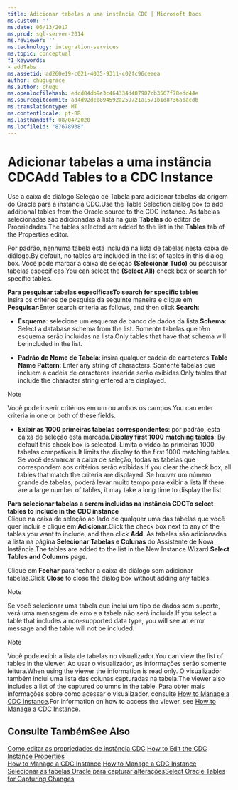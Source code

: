 ```yaml
---
title: Adicionar tabelas a uma instância CDC | Microsoft Docs
ms.custom: ''
ms.date: 06/13/2017
ms.prod: sql-server-2014
ms.reviewer: ''
ms.technology: integration-services
ms.topic: conceptual
f1_keywords:
- addTabs
ms.assetid: ad260e19-c021-4035-9311-c02fc96ceaea
author: chugugrace
ms.author: chugu
ms.openlocfilehash: edcd84db9e3c464334d407987cb3567f78edd44e
ms.sourcegitcommit: ad4d92dce894592a259721a1571b1d8736abacdb
ms.translationtype: MT
ms.contentlocale: pt-BR
ms.lasthandoff: 08/04/2020
ms.locfileid: "87678938"
---
```

# <a name="add-tables-to-a-cdc-instance"></a><span data-ttu-id="7c681-102">Adicionar tabelas a uma instância CDC</span><span class="sxs-lookup"><span data-stu-id="7c681-102">Add Tables to a CDC Instance</span></span>
  <span data-ttu-id="7c681-103">Use a caixa de diálogo Seleção de Tabela para adicionar tabelas da origem do Oracle para a instância CDC.</span><span class="sxs-lookup"><span data-stu-id="7c681-103">Use the Table Selection dialog box to add additional tables from the Oracle source to the CDC instance.</span></span> <span data-ttu-id="7c681-104">As tabelas selecionadas são adicionadas à lista na guia **Tabelas** do editor de Propriedades.</span><span class="sxs-lookup"><span data-stu-id="7c681-104">The tables selected are added to the list in the **Tables** tab of the Properties editor.</span></span>  
  
 <span data-ttu-id="7c681-105">Por padrão, nenhuma tabela está incluída na lista de tabelas nesta caixa de diálogo.</span><span class="sxs-lookup"><span data-stu-id="7c681-105">By default, no tables are included in the list of tables in this dialog box.</span></span> <span data-ttu-id="7c681-106">Você pode marcar a caixa de seleção **(Selecionar Tudo)** ou pesquisar tabelas específicas.</span><span class="sxs-lookup"><span data-stu-id="7c681-106">You can select the **(Select All)** check box or search for specific tables.</span></span>  
  
 <span data-ttu-id="7c681-107">**Para pesquisar tabelas específicas**</span><span class="sxs-lookup"><span data-stu-id="7c681-107">**To search for specific tables**</span></span>  
 <span data-ttu-id="7c681-108">Insira os critérios de pesquisa da seguinte maneira e clique em **Pesquisar**:</span><span class="sxs-lookup"><span data-stu-id="7c681-108">Enter search criteria as follows, and then click **Search**:</span></span>  
  
-   <span data-ttu-id="7c681-109">**Esquema**: selecione um esquema de banco de dados da lista.</span><span class="sxs-lookup"><span data-stu-id="7c681-109">**Schema**: Select a database schema from the list.</span></span> <span data-ttu-id="7c681-110">Somente tabelas que têm esquema serão incluídas na lista.</span><span class="sxs-lookup"><span data-stu-id="7c681-110">Only tables that have that schema will be included in the list.</span></span>  
  
-   <span data-ttu-id="7c681-111">**Padrão de Nome de Tabela**: insira qualquer cadeia de caracteres.</span><span class="sxs-lookup"><span data-stu-id="7c681-111">**Table Name Pattern**: Enter any string of characters.</span></span> <span data-ttu-id="7c681-112">Somente tabelas que incluem a cadeia de caracteres inserida serão exibidas.</span><span class="sxs-lookup"><span data-stu-id="7c681-112">Only tables that include the character string entered are displayed.</span></span>  
  
> [!NOTE]  
>  <span data-ttu-id="7c681-113">Você pode inserir critérios em um ou ambos os campos.</span><span class="sxs-lookup"><span data-stu-id="7c681-113">You can enter criteria in one or both of these fields.</span></span>  
  
-   <span data-ttu-id="7c681-114">**Exibir as 1000 primeiras tabelas correspondentes**: por padrão, esta caixa de seleção está marcada.</span><span class="sxs-lookup"><span data-stu-id="7c681-114">**Display first 1000 matching tables**: By default this check box is selected.</span></span> <span data-ttu-id="7c681-115">Limita o vídeo às primeiras 1000 tabelas compatíveis.</span><span class="sxs-lookup"><span data-stu-id="7c681-115">It limits the display to the first 1000 matching tables.</span></span> <span data-ttu-id="7c681-116">Se você desmarcar a caixa de seleção, todas as tabelas que correspondem aos critérios serão exibidas.</span><span class="sxs-lookup"><span data-stu-id="7c681-116">If you clear the check box, all tables that match the criteria are displayed.</span></span> <span data-ttu-id="7c681-117">Se houver um número grande de tabelas, poderá levar muito tempo para exibir a lista.</span><span class="sxs-lookup"><span data-stu-id="7c681-117">If there are a large number of tables, it may take a long time to display the list.</span></span>  
  
 <span data-ttu-id="7c681-118">**Para selecionar tabelas a serem incluídas na instância CDC**</span><span class="sxs-lookup"><span data-stu-id="7c681-118">**To select tables to include in the CDC instance**</span></span>  
 <span data-ttu-id="7c681-119">Clique na caixa de seleção ao lado de qualquer uma das tabelas que você quer incluir e clique em **Adicionar**.</span><span class="sxs-lookup"><span data-stu-id="7c681-119">Click the check box next to any of the tables you want to include, and then click **Add**.</span></span> <span data-ttu-id="7c681-120">As tabelas são adicionadas à lista na página **Selecionar Tabelas e Colunas** do Assistente de Nova Instância.</span><span class="sxs-lookup"><span data-stu-id="7c681-120">The tables are added to the list in the New Instance Wizard **Select Tables and Columns** page.</span></span>  
  
 <span data-ttu-id="7c681-121">Clique em **Fechar** para fechar a caixa de diálogo sem adicionar tabelas.</span><span class="sxs-lookup"><span data-stu-id="7c681-121">Click **Close** to close the dialog box without adding any tables.</span></span>  
  
> [!NOTE]  
>  <span data-ttu-id="7c681-122">Se você selecionar uma tabela que inclui um tipo de dados sem suporte, verá uma mensagem de erro e a tabela não será incluída.</span><span class="sxs-lookup"><span data-stu-id="7c681-122">If you select a table that includes a non-supported data type, you will see an error message and the table will not be included.</span></span>  
  
> [!NOTE]  
>  <span data-ttu-id="7c681-123">Você pode exibir a lista de tabelas no visualizador.</span><span class="sxs-lookup"><span data-stu-id="7c681-123">You can view the list of tables in the viewer.</span></span> <span data-ttu-id="7c681-124">Ao usar o visualizador, as informações serão somente leitura.</span><span class="sxs-lookup"><span data-stu-id="7c681-124">When using the viewer the information is read only.</span></span> <span data-ttu-id="7c681-125">O visualizador também inclui uma lista das colunas capturadas na tabela.</span><span class="sxs-lookup"><span data-stu-id="7c681-125">The viewer also includes a list of the captured columns in the table.</span></span> <span data-ttu-id="7c681-126">Para obter mais informações sobre como acessar o visualizador, consulte [How to Manage a CDC Instance](manage-a-cdc-instance.md).</span><span class="sxs-lookup"><span data-stu-id="7c681-126">For information on how to access the viewer, see [How to Manage a CDC Instance](manage-a-cdc-instance.md).</span></span>  
  
## <a name="see-also"></a><span data-ttu-id="7c681-127">Consulte Também</span><span class="sxs-lookup"><span data-stu-id="7c681-127">See Also</span></span>  
 <span data-ttu-id="7c681-128">[Como editar as propriedades de instância CDC](how-to-edit-the-cdc-instance-properties.md) </span><span class="sxs-lookup"><span data-stu-id="7c681-128">[How to Edit the CDC Instance Properties](how-to-edit-the-cdc-instance-properties.md) </span></span>  
 <span data-ttu-id="7c681-129">[How to Manage a CDC Instance](manage-a-cdc-instance.md) </span><span class="sxs-lookup"><span data-stu-id="7c681-129">[How to Manage a CDC Instance](manage-a-cdc-instance.md) </span></span>  
 [<span data-ttu-id="7c681-130">Selecionar as tabelas Oracle para capturar alterações</span><span class="sxs-lookup"><span data-stu-id="7c681-130">Select Oracle Tables for Capturing Changes</span></span>](select-oracle-tables-for-capturing-changes.md)  
  
  
